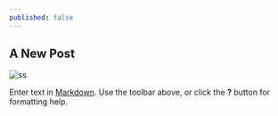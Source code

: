 ```yaml
---
published: false
---
```

## A New Post
![ss]({{site.baseurl}}/_posts/best_chat_log_ever.PNG)

Enter text in [Markdown](http://daringfireball.net/projects/markdown/). Use the toolbar above, or click the **?** button for formatting help.
